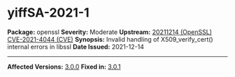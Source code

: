 # yiffSA-2021-1
**Package:** openssl
**Severity:** Moderate
**Upstream:** [20211214 (OpenSSL)](https://www.openssl.org/news/secadv/20211214.txt) [CVE-2021-4044 (CVE)](https://nvd.nist.gov/vuln/detail/CVE-2021-4044)
**Synopsis:** Invalid handling of X509_verify_cert() internal errors in libssl
**Date Issued:** 2021-12-14

---

**Affected Versions:** [3.0.0](https://git.yiffos.gay/Packaging/packages/commit/4547298581e9454b2b631d7f3b91488da6e67676)
**Fixed in:** [3.0.1](https://git.yiffos.gay/Packaging/packages/commit/69c4159cad887dc92c9d364f37c61dcce356e0d9)
